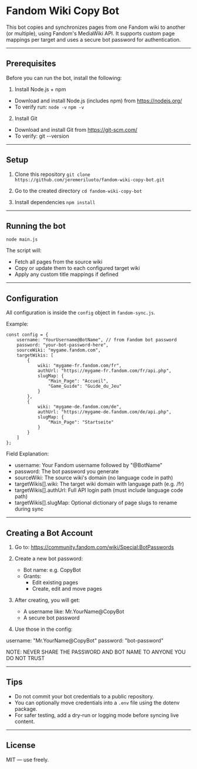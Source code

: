 # Fandom Wiki Copy Bot

This bot copies and synchronizes pages from one Fandom wiki to another (or multiple), using Fandom's MediaWiki API. It supports custom page mappings per target and uses a secure bot password for authentication.

---

## Prerequisites

Before you can run the bot, install the following:

1. Install Node.js + npm

- Download and install Node.js (includes npm) from https://nodejs.org/
- To verify run:
  `node -v`
  `npm -v`

2. Install Git

- Download and install Git from https://git-scm.com/
- To verify:
  git --version

---

## Setup

1. Clone this repository `git clone https://github.com/jeremeriluoto/fandom-wiki-copy-bot.git`

2. Go to the created directory `cd fandom-wiki-copy-bot`

3. Install dependencies `npm install`

---

## Running the bot

`node main.js`

The script will:

- Fetch all pages from the source wiki
- Copy or update them to each configured target wiki
- Apply any custom title mappings if defined

---

## Configuration

All configuration is inside the `config` object in `fandom-sync.js`.

Example:

```
const config = {
    username: "YourUsername@BotName", // from Fandom bot password
    password: "your-bot-password-here",
    sourceWiki: "mygame.fandom.com",
    targetWikis: [
        {
            wiki: "mygame-fr.fandom.com/fr",
            authUrl: "https://mygame-fr.fandom.com/fr/api.php",
            slugMap: {
                "Main_Page": "Accueil",
                "Game_Guide": "Guide_du_Jeu"
            }
        },
        {
            wiki: "mygame-de.fandom.com/de",
            authUrl: "https://mygame-de.fandom.com/de/api.php",
            slugMap: {
                "Main_Page": "Startseite"
            }
        }
    ]
};
```

Field Explanation:

- username: Your Fandom username followed by "@BotName"
- password: The bot password you generate
- sourceWiki: The source wiki's domain (no language code in path)
- targetWikis[].wiki: The target wiki domain with language path (e.g. /fr)
- targetWikis[].authUrl: Full API login path (must include language code path)
- targetWikis[].slugMap: Optional dictionary of page slugs to rename during sync

---

## Creating a Bot Account

1. Go to: https://community.fandom.com/wiki/Special:BotPasswords

2. Create a new bot password:

   - Bot name: e.g. CopyBot
   - Grants:
     - Edit existing pages
     - Create, edit and move pages

3. After creating, you will get:

   - A username like: Mr.YourName@CopyBot
   - A secure bot password

4. Use those in the config:

username: "Mr.YourName@CopyBot"
password: "bot-password"

NOTE: NEVER SHARE THE PASSWORD AND BOT NAME TO ANYONE YOU DO NOT TRUST

---

## Tips

- Do not commit your bot credentials to a public repository.
- You can optionally move credentials into a `.env` file using the dotenv package.
- For safer testing, add a dry-run or logging mode before syncing live content.

---

## License

MIT — use freely.
